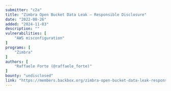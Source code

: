 ```yaml
---
submitter: "c2a"
title: "Zimbra Open Bucket Data Leak – Responsible Disclosure"
date: "2022-08-26"
added: "2024-11-03"
description: ""
vulnerabilities: [
    "AWS misconfiguration"
]
programs: [
    "Zimbra"
]
authors: [
    "Raffaele Forte (@raffaele_forte)"
]
bounty: "undisclosed"
link: "https://members.backbox.org/zimbra-open-bucket-data-leak-responsible-disclosure/"
---
```




